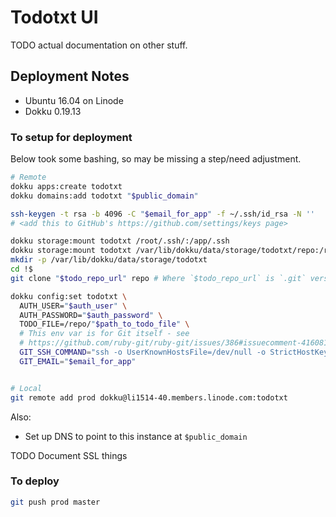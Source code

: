 
# Todotxt UI

TODO actual documentation on other stuff.

## Deployment Notes

- Ubuntu 16.04 on Linode
- Dokku 0.19.13


### To setup for deployment

Below took some bashing, so may be missing a step/need adjustment.

```bash
# Remote
dokku apps:create todotxt
dokku domains:add todotxt "$public_domain"

ssh-keygen -t rsa -b 4096 -C "$email_for_app" -f ~/.ssh/id_rsa -N ''
# <add this to GitHub's https://github.com/settings/keys page>

dokku storage:mount todotxt /root/.ssh/:/app/.ssh
dokku storage:mount todotxt /var/lib/dokku/data/storage/todotxt/repo:/repo
mkdir -p /var/lib/dokku/data/storage/todotxt
cd !$
git clone "$todo_repo_url" repo # Where `$todo_repo_url` is `.git` version of URL.

dokku config:set todotxt \
  AUTH_USER="$auth_user" \
  AUTH_PASSWORD="$auth_password" \
  TODO_FILE=/repo/"$path_to_todo_file" \
  # This env var is for Git itself - see
  # https://github.com/ruby-git/ruby-git/issues/386#issuecomment-416081185.
  GIT_SSH_COMMAND="ssh -o UserKnownHostsFile=/dev/null -o StrictHostKeyChecking=no -i '/app/.ssh/id_rsa'" \
  GIT_EMAIL="$email_for_app"


# Local
git remote add prod dokku@li1514-40.members.linode.com:todotxt
```

Also:
- Set up DNS to point to this instance at `$public_domain`

TODO Document SSL things


### To deploy

```bash
git push prod master
```
